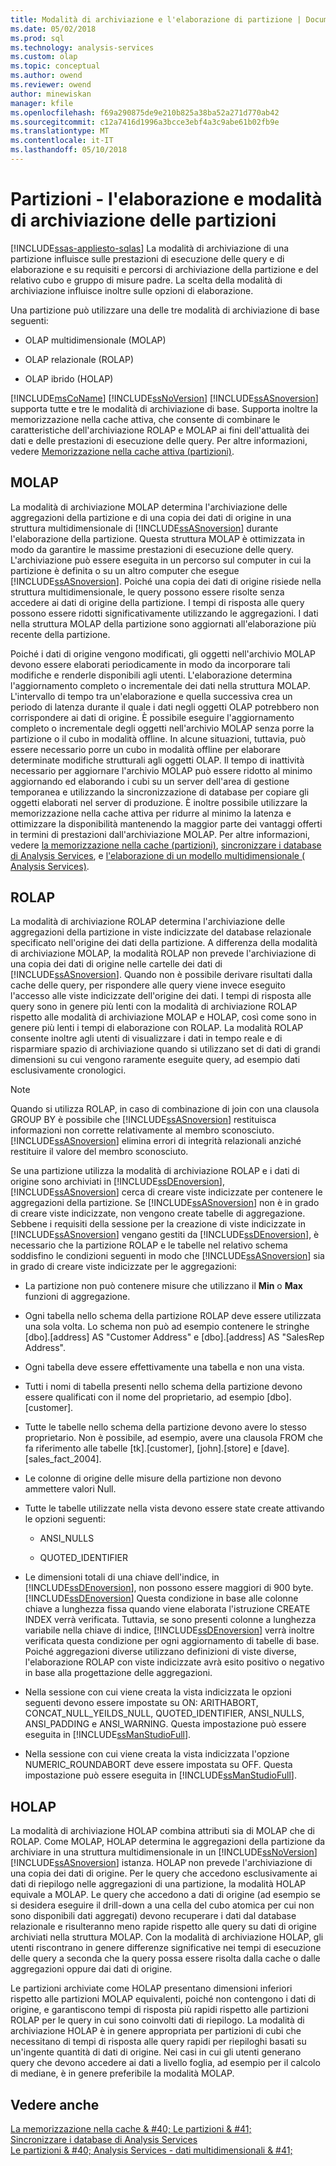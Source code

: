 ```yaml
---
title: Modalità di archiviazione e l'elaborazione di partizione | Documenti Microsoft
ms.date: 05/02/2018
ms.prod: sql
ms.technology: analysis-services
ms.custom: olap
ms.topic: conceptual
ms.author: owend
ms.reviewer: owend
author: minewiskan
manager: kfile
ms.openlocfilehash: f69a290875de9e210b825a38ba52a271d770ab42
ms.sourcegitcommit: c12a7416d1996a3bcce3ebf4a3c9abe61b02fb9e
ms.translationtype: MT
ms.contentlocale: it-IT
ms.lasthandoff: 05/10/2018
---
```

# <a name="partitions---partition-storage-modes-and-processing"></a>Partizioni - l'elaborazione e modalità di archiviazione delle partizioni
[!INCLUDE[ssas-appliesto-sqlas](../../includes/ssas-appliesto-sqlas.md)]
  La modalità di archiviazione di una partizione influisce sulle prestazioni di esecuzione delle query e di elaborazione e su requisiti e percorsi di archiviazione della partizione e del relativo cubo e gruppo di misure padre. La scelta della modalità di archiviazione influisce inoltre sulle opzioni di elaborazione.  
  
 Una partizione può utilizzare una delle tre modalità di archiviazione di base seguenti:  
  
-   OLAP multidimensionale (MOLAP)  
  
-   OLAP relazionale (ROLAP)  
  
-   OLAP ibrido (HOLAP)  
  
 [!INCLUDE[msCoName](../../includes/msconame-md.md)] [!INCLUDE[ssNoVersion](../../includes/ssnoversion-md.md)] [!INCLUDE[ssASnoversion](../../includes/ssasnoversion-md.md)] supporta tutte e tre le modalità di archiviazione di base. Supporta inoltre la memorizzazione nella cache attiva, che consente di combinare le caratteristiche dell'archiviazione ROLAP e MOLAP ai fini dell'attualità dei dati e delle prestazioni di esecuzione delle query. Per altre informazioni, vedere [Memorizzazione nella cache attiva &#40;partizioni&#41;](../../analysis-services/multidimensional-models-olap-logical-cube-objects/partitions-proactive-caching.md).  
  
## <a name="molap"></a>MOLAP  
 La modalità di archiviazione MOLAP determina l'archiviazione delle aggregazioni della partizione e di una copia dei dati di origine in una struttura multidimensionale di [!INCLUDE[ssASnoversion](../../includes/ssasnoversion-md.md)] durante l'elaborazione della partizione. Questa struttura MOLAP è ottimizzata in modo da garantire le massime prestazioni di esecuzione delle query. L'archiviazione può essere eseguita in un percorso sul computer in cui la partizione è definita o su un altro computer che esegue [!INCLUDE[ssASnoversion](../../includes/ssasnoversion-md.md)]. Poiché una copia dei dati di origine risiede nella struttura multidimensionale, le query possono essere risolte senza accedere ai dati di origine della partizione. I tempi di risposta alle query possono essere ridotti significativamente utilizzando le aggregazioni. I dati nella struttura MOLAP della partizione sono aggiornati all'elaborazione più recente della partizione.  
  
 Poiché i dati di origine vengono modificati, gli oggetti nell'archivio MOLAP devono essere elaborati periodicamente in modo da incorporare tali modifiche e renderle disponibili agli utenti. L'elaborazione determina l'aggiornamento completo o incrementale dei dati nella struttura MOLAP. L'intervallo di tempo tra un'elaborazione e quella successiva crea un periodo di latenza durante il quale i dati negli oggetti OLAP potrebbero non corrispondere ai dati di origine. È possibile eseguire l'aggiornamento completo o incrementale degli oggetti nell'archivio MOLAP senza porre la partizione o il cubo in modalità offline. In alcune situazioni, tuttavia, può essere necessario porre un cubo in modalità offline per elaborare determinate modifiche strutturali agli oggetti OLAP. Il tempo di inattività necessario per aggiornare l'archivio MOLAP può essere ridotto al minimo aggiornando ed elaborando i cubi su un server dell'area di gestione temporanea e utilizzando la sincronizzazione di database per copiare gli oggetti elaborati nel server di produzione. È inoltre possibile utilizzare la memorizzazione nella cache attiva per ridurre al minimo la latenza e ottimizzare la disponibilità mantenendo la maggior parte dei vantaggi offerti in termini di prestazioni dall'archiviazione MOLAP. Per altre informazioni, vedere [la memorizzazione nella cache &#40;partizioni&#41;](../../analysis-services/multidimensional-models-olap-logical-cube-objects/partitions-proactive-caching.md), [sincronizzare i database di Analysis Services](../../analysis-services/multidimensional-models/synchronize-analysis-services-databases.md), e [l'elaborazione di un modello multidimensionale &#40; Analysis Services&#41;](../../analysis-services/multidimensional-models/processing-a-multidimensional-model-analysis-services.md).  
  
## <a name="rolap"></a>ROLAP  
 La modalità di archiviazione ROLAP determina l'archiviazione delle aggregazioni della partizione in viste indicizzate del database relazionale specificato nell'origine dei dati della partizione. A differenza della modalità di archiviazione MOLAP, la modalità ROLAP non prevede l'archiviazione di una copia dei dati di origine nelle cartelle dei dati di [!INCLUDE[ssASnoversion](../../includes/ssasnoversion-md.md)]. Quando non è possibile derivare risultati dalla cache delle query, per rispondere alle query viene invece eseguito l'accesso alle viste indicizzate dell'origine dei dati. I tempi di risposta alle query sono in genere più lenti con la modalità di archiviazione ROLAP rispetto alle modalità di archiviazione MOLAP e HOLAP, così come sono in genere più lenti i tempi di elaborazione con ROLAP. La modalità ROLAP consente inoltre agli utenti di visualizzare i dati in tempo reale e di risparmiare spazio di archiviazione quando si utilizzano set di dati di grandi dimensioni su cui vengono raramente eseguite query, ad esempio dati esclusivamente cronologici.  
  
> [!NOTE]  
>  Quando si utilizza ROLAP, in caso di combinazione di join con una clausola GROUP BY è possibile che [!INCLUDE[ssASnoversion](../../includes/ssasnoversion-md.md)] restituisca informazioni non corrette relativamente al membro sconosciuto. [!INCLUDE[ssASnoversion](../../includes/ssasnoversion-md.md)] elimina errori di integrità relazionali anziché restituire il valore del membro sconosciuto.  
  
 Se una partizione utilizza la modalità di archiviazione ROLAP e i dati di origine sono archiviati in [!INCLUDE[ssDEnoversion](../../includes/ssdenoversion-md.md)], [!INCLUDE[ssASnoversion](../../includes/ssasnoversion-md.md)] cerca di creare viste indicizzate per contenere le aggregazioni della partizione. Se [!INCLUDE[ssASnoversion](../../includes/ssasnoversion-md.md)] non è in grado di creare viste indicizzate, non vengono create tabelle di aggregazione. Sebbene i requisiti della sessione per la creazione di viste indicizzate in [!INCLUDE[ssASnoversion](../../includes/ssasnoversion-md.md)] vengano gestiti da [!INCLUDE[ssDEnoversion](../../includes/ssdenoversion-md.md)], è necessario che la partizione ROLAP e le tabelle nel relativo schema soddisfino le condizioni seguenti in modo che [!INCLUDE[ssASnoversion](../../includes/ssasnoversion-md.md)] sia in grado di creare viste indicizzate per le aggregazioni:  
  
-   La partizione non può contenere misure che utilizzano il **Min** o **Max** funzioni di aggregazione.  
  
-   Ogni tabella nello schema della partizione ROLAP deve essere utilizzata una sola volta. Lo schema non può ad esempio contenere le stringhe [dbo].[address] AS "Customer Address" e [dbo].[address] AS "SalesRep Address".  
  
-   Ogni tabella deve essere effettivamente una tabella e non una vista.  
  
-   Tutti i nomi di tabella presenti nello schema della partizione devono essere qualificati con il nome del proprietario, ad esempio [dbo].[customer].  
  
-   Tutte le tabelle nello schema della partizione devono avere lo stesso proprietario. Non è possibile, ad esempio, avere una clausola FROM che fa riferimento alle tabelle [tk].[customer], [john].[store] e [dave].[sales_fact_2004].  
  
-   Le colonne di origine delle misure della partizione non devono ammettere valori Null.  
  
-   Tutte le tabelle utilizzate nella vista devono essere state create attivando le opzioni seguenti:  
  
    -   ANSI_NULLS  
  
    -   QUOTED_IDENTIFIER  
  
-   Le dimensioni totali di una chiave dell'indice, in [!INCLUDE[ssDEnoversion](../../includes/ssdenoversion-md.md)], non possono essere maggiori di 900 byte. [!INCLUDE[ssDEnoversion](../../includes/ssdenoversion-md.md)] Questa condizione in base alle colonne chiave a lunghezza fissa quando viene elaborata l'istruzione CREATE INDEX verrà verificata. Tuttavia, se sono presenti colonne a lunghezza variabile nella chiave di indice, [!INCLUDE[ssDEnoversion](../../includes/ssdenoversion-md.md)] verrà inoltre verificata questa condizione per ogni aggiornamento di tabelle di base. Poiché aggregazioni diverse utilizzano definizioni di viste diverse, l'elaborazione ROLAP con viste indicizzate avrà esito positivo o negativo in base alla progettazione delle aggregazioni.  
  
-   Nella sessione con cui viene creata la vista indicizzata le opzioni seguenti devono essere impostate su ON: ARITHABORT, CONCAT_NULL_YEILDS_NULL, QUOTED_IDENTIFIER, ANSI_NULLS, ANSI_PADDING e ANSI_WARNING. Questa impostazione può essere eseguita in [!INCLUDE[ssManStudioFull](../../includes/ssmanstudiofull-md.md)].  
  
-   Nella sessione con cui viene creata la vista indicizzata l'opzione NUMERIC_ROUNDABORT deve essere impostata su OFF. Questa impostazione può essere eseguita in [!INCLUDE[ssManStudioFull](../../includes/ssmanstudiofull-md.md)].  
  
## <a name="holap"></a>HOLAP  
 La modalità di archiviazione HOLAP combina attributi sia di MOLAP che di ROLAP. Come MOLAP, HOLAP determina le aggregazioni della partizione da archiviare in una struttura multidimensionale in un [!INCLUDE[ssNoVersion](../../includes/ssnoversion-md.md)] [!INCLUDE[ssASnoversion](../../includes/ssasnoversion-md.md)] istanza. HOLAP non prevede l'archiviazione di una copia dei dati di origine. Per le query che accedono esclusivamente ai dati di riepilogo nelle aggregazioni di una partizione, la modalità HOLAP equivale a MOLAP. Le query che accedono a dati di origine (ad esempio se si desidera eseguire il drill-down a una cella del cubo atomica per cui non sono disponibili dati aggregati) devono recuperare i dati dal database relazionale e risulteranno meno rapide rispetto alle query su dati di origine archiviati nella struttura MOLAP. Con la modalità di archiviazione HOLAP, gli utenti riscontrano in genere differenze significative nei tempi di esecuzione delle query a seconda che la query possa essere risolta dalla cache o dalle aggregazioni oppure dai dati di origine.  
  
 Le partizioni archiviate come HOLAP presentano dimensioni inferiori rispetto alle partizioni MOLAP equivalenti, poiché non contengono i dati di origine, e garantiscono tempi di risposta più rapidi rispetto alle partizioni ROLAP per le query in cui sono coinvolti dati di riepilogo. La modalità di archiviazione HOLAP è in genere appropriata per partizioni di cubi che necessitano di tempi di risposta alle query rapidi per riepiloghi basati su un'ingente quantità di dati di origine. Nei casi in cui gli utenti generano query che devono accedere ai dati a livello foglia, ad esempio per il calcolo di mediane, è in genere preferibile la modalità MOLAP.  
  
## <a name="see-also"></a>Vedere anche  
 [La memorizzazione nella cache & #40; Le partizioni & #41;](../../analysis-services/multidimensional-models-olap-logical-cube-objects/partitions-proactive-caching.md)   
 [Sincronizzare i database di Analysis Services](../../analysis-services/multidimensional-models/synchronize-analysis-services-databases.md)   
 [Le partizioni & #40; Analysis Services - dati multidimensionali & #41;](../../analysis-services/multidimensional-models-olap-logical-cube-objects/partitions-analysis-services-multidimensional-data.md)  
  
  
